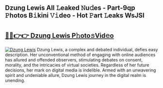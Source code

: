 ## Dzung Lewis All 𝙻eaked 𝙽u𝚍es - Part-9qp 𝙿hotos B𝚒kini 𝚅𝚒deo - Hot 𝙿art 𝙻eaks WsJSl

# <h2><a href="http://ld0frw.urlbe.top/?page=Dzung+Lewis">🔗🔗👉👉 Dzung Lewis P𝚑oto𝚜Vid𝚎o</a></h2>

[![Dzung Lewis](https://i.imgur.com/eBuTRDB.gif)](http://ld0frw.urlbe.top/?page=Dzung+Lewis)
Dzung Lewis, a complex and debated individual, defies easy description. Her unconventional method of engaging with online audiences has allured and offended observers, stimulating debates on consent, morality, and the intricacies of virtual societies. Regardless of her future decisions, her mark on digital media is indelible. Armed with an unwavering spirit and undeniable allure, Dzung Lewis journey in the digital realm is unending.
